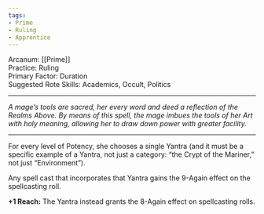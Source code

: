 ```yaml
---
tags:
- Prime
- Ruling
- Apprentice
---
```


Arcanum: [[Prime]]\
Practice: Ruling\
Primary Factor: Duration\
Suggested Rote Skills: Academics, Occult, Politics

---

_A mage’s tools are sacred, her every word and deed a reflection of the Realms Above. By means of this spell, the mage imbues the tools of her Art with holy meaning, allowing her to draw down power with greater facility._

---

For every level of Potency, she chooses a single Yantra (and it must be a specific example of a Yantra, not just a category: “the Crypt of the Mariner,” not just “Environment”).

Any spell cast that incorporates that Yantra gains the 9-Again effect on the spellcasting roll.

**+1 Reach:** The Yantra instead grants the 8-Again effect on spellcasting rolls.